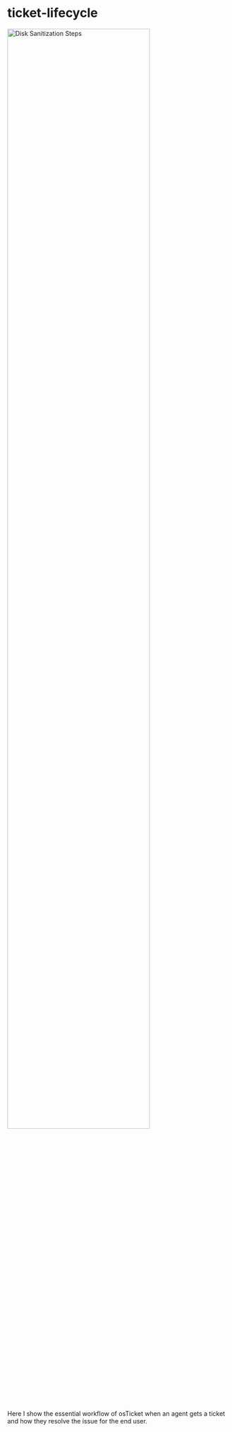 # ticket-lifecycle
<p>
<img src="https://imgur.com/a/EWX2Nah" height="80%" width="80%" alt="Disk Sanitization Steps"/>
</p>
<p>
Here I show the essential workflow of osTicket when an agent gets a ticket and how they resolve the issue for the end user.
<br />
